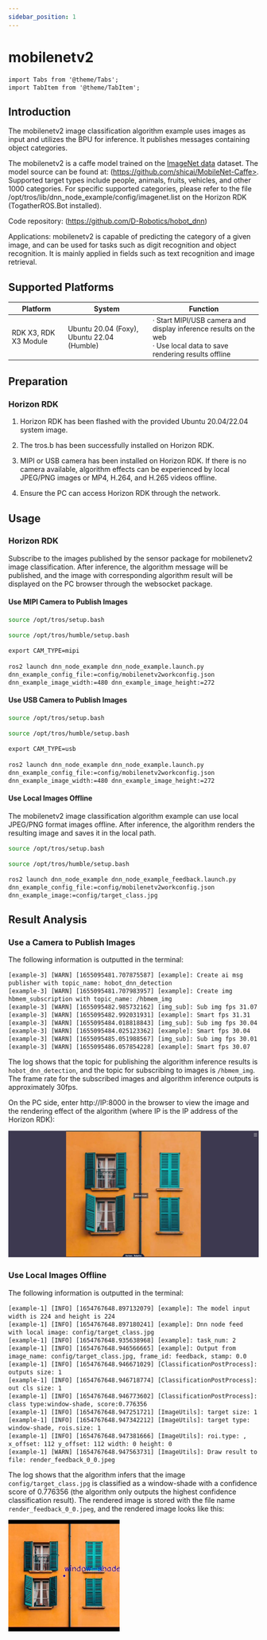 ```yaml
---
sidebar_position: 1
---
```

# mobilenetv2

```mdx-code-block
import Tabs from '@theme/Tabs';
import TabItem from '@theme/TabItem';
```

## Introduction

The mobilenetv2 image classification algorithm example uses images as input and utilizes the BPU for inference. It publishes messages containing object categories.

The mobilenetv2 is a caffe model trained on the [ImageNet data](http://www.image-net.org/) dataset. The model source can be found at:  (https://github.com/shicai/MobileNet-Caffe>. Supported target types include people, animals, fruits, vehicles, and other 1000 categories. For specific supported categories, please refer to the file /opt/tros/lib/dnn_node_example/config/imagenet.list on the Horizon RDK (TogatherROS.Bot installed).

Code repository:  (https://github.com/D-Robotics/hobot_dnn)

Applications: mobilenetv2 is capable of predicting the category of a given image, and can be used for tasks such as digit recognition and object recognition. It is mainly applied in fields such as text recognition and image retrieval.

## Supported Platforms

| Platform   | System | Function                   |
| ---------- | ---------------- | --------------------------------------- |
| RDK X3, RDK X3 Module  | Ubuntu 20.04 (Foxy), Ubuntu 22.04 (Humble) | · Start MIPI/USB camera and display inference results on the web<br/>· Use local data to save rendering results offline |

## Preparation

### Horizon RDK

1. Horizon RDK has been flashed with the provided  Ubuntu 20.04/22.04 system image.

2. The tros.b has been successfully installed on Horizon RDK.

3. MIPI or USB camera has been installed on Horizon RDK. If there is no camera available, algorithm effects can be experienced by local JPEG/PNG images or MP4, H.264, and H.265 videos offline.

4. Ensure the PC can access Horizon RDK through the network.

## Usage

### Horizon RDK

Subscribe to the images published by the sensor package for mobilenetv2 image classification. After inference, the algorithm message will be published, and the image with corresponding algorithm result will be displayed on the PC browser through the websocket package.

#### Use MIPI Camera to Publish Images

<Tabs groupId="tros-distro">
<TabItem value="foxy" label="Foxy">

```bash
source /opt/tros/setup.bash
```

</TabItem>

<TabItem value="humble" label="Humble">

```bash
source /opt/tros/humble/setup.bash
```

</TabItem>

</Tabs>

```shell
export CAM_TYPE=mipi

ros2 launch dnn_node_example dnn_node_example.launch.py dnn_example_config_file:=config/mobilenetv2workconfig.json dnn_example_image_width:=480 dnn_example_image_height:=272
```

#### Use USB Camera to Publish Images

<Tabs groupId="tros-distro">
<TabItem value="foxy" label="Foxy">

```bash
source /opt/tros/setup.bash
```

</TabItem>

<TabItem value="humble" label="Humble">

```bash
source /opt/tros/humble/setup.bash
```

</TabItem>

</Tabs>

```shell
export CAM_TYPE=usb

ros2 launch dnn_node_example dnn_node_example.launch.py dnn_example_config_file:=config/mobilenetv2workconfig.json dnn_example_image_width:=480 dnn_example_image_height:=272
```

#### Use Local Images Offline

The mobilenetv2 image classification algorithm example can use local JPEG/PNG format images offline. After inference, the algorithm renders the resulting image and saves it in the local path.

<Tabs groupId="tros-distro">
<TabItem value="foxy" label="Foxy">

```bash
source /opt/tros/setup.bash
```

</TabItem>

<TabItem value="humble" label="Humble">

```bash
source /opt/tros/humble/setup.bash
```

</TabItem>

</Tabs>

```shell
ros2 launch dnn_node_example dnn_node_example_feedback.launch.py dnn_example_config_file:=config/mobilenetv2workconfig.json dnn_example_image:=config/target_class.jpg
```

## Result Analysis

### Use a Camera to Publish Images 

The following information is outputted in the terminal:

```shell
[example-3] [WARN] [1655095481.707875587] [example]: Create ai msg publisher with topic_name: hobot_dnn_detection
[example-3] [WARN] [1655095481.707983957] [example]: Create img hbmem_subscription with topic_name: /hbmem_img
[example-3] [WARN] [1655095482.985732162] [img_sub]: Sub img fps 31.07
[example-3] [WARN] [1655095482.992031931] [example]: Smart fps 31.31
[example-3] [WARN] [1655095484.018818843] [img_sub]: Sub img fps 30.04
[example-3] [WARN] [1655095484.025123362] [example]: Smart fps 30.04
[example-3] [WARN] [1655095485.051988567] [img_sub]: Sub img fps 30.01
[example-3] [WARN] [1655095486.057854228] [example]: Smart fps 30.07
```

The log shows that the topic for publishing the algorithm inference results is `hobot_dnn_detection`, and the topic for subscribing to images is `/hbmem_img`. The frame rate for the subscribed images and algorithm inference outputs is approximately 30fps.

On the PC side, enter http://IP:8000 in the browser to view the image and the rendering effect of the algorithm (where IP is the IP address of the Horizon RDK):

![render_web](./image/mobilenetv2/mobilenetv2_render_web.jpeg)

### Use Local Images Offline

The following information is outputted in the terminal:

```shell
[example-1] [INFO] [1654767648.897132079] [example]: The model input width is 224 and height is 224
[example-1] [INFO] [1654767648.897180241] [example]: Dnn node feed with local image: config/target_class.jpg
[example-1] [INFO] [1654767648.935638968] [example]: task_num: 2
[example-1] [INFO] [1654767648.946566665] [example]: Output from image_name: config/target_class.jpg, frame_id: feedback, stamp: 0.0
[example-1] [INFO] [1654767648.946671029] [ClassificationPostProcess]: outputs size: 1
[example-1] [INFO] [1654767648.946718774] [ClassificationPostProcess]: out cls size: 1
[example-1] [INFO] [1654767648.946773602] [ClassificationPostProcess]: class type:window-shade, score:0.776356
[example-1] [INFO] [1654767648.947251721] [ImageUtils]: target size: 1
[example-1] [INFO] [1654767648.947342212] [ImageUtils]: target type: window-shade, rois.size: 1
[example-1] [INFO] [1654767648.947381666] [ImageUtils]: roi.type: , x_offset: 112 y_offset: 112 width: 0 height: 0
[example-1] [WARN] [1654767648.947563731] [ImageUtils]: Draw result to file: render_feedback_0_0.jpeg
```

The log shows that the algorithm infers that the image `config/target_class.jpg` is classified as a window-shade with a confidence score of 0.776356 (the algorithm only outputs the highest confidence classification result). The rendered image is stored with the file name `render_feedback_0_0.jpeg`, and the rendered image looks like this:

![render_feedback](./image/mobilenetv2/mobilenetv2_render_feedback.jpeg)
